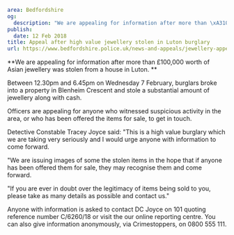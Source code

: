 ```yaml
area: Bedfordshire
og:
  description: "We are appealing for information after more than \xA3100,000 worth of Asian jewellery was stolen from a house in Luton."
publish:
  date: 12 Feb 2018
title: Appeal after high value jewellery stolen in Luton burglary
url: https://www.bedfordshire.police.uk/news-and-appeals/jewellery-appeal-luton-feb18
```

**We are appealing for information after more than £100,000 worth of Asian jewellery was stolen from a house in Luton. **

Between 12.30pm and 6.45pm on Wednesday 7 February, burglars broke into a property in Blenheim Crescent and stole a substantial amount of jewellery along with cash.

Officers are appealing for anyone who witnessed suspicious activity in the area, or who has been offered the items for sale, to get in touch.

Detective Constable Tracey Joyce said: "This is a high value burglary which we are taking very seriously and I would urge anyone with information to come forward.

"We are issuing images of some the stolen items in the hope that if anyone has been offered them for sale, they may recognise them and come forward.

"If you are ever in doubt over the legitimacy of items being sold to you, please take as many details as possible and contact us."

Anyone with information is asked to contact DC Joyce on 101 quoting reference number C/6260/18 or visit the our online reporting centre. You can also give information anonymously, via Crimestoppers, on 0800 555 111.
